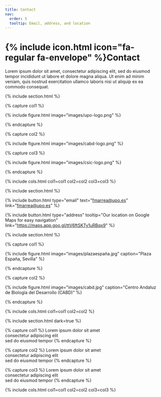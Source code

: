 ```yaml
---
title: Contact
nav:
  order: 5
  tooltip: Email, address, and location
---
```


# {% include icon.html icon="fa-regular fa-envelope" %}Contact

Lorem ipsum dolor sit amet, consectetur adipiscing elit, sed do eiusmod tempor
incididunt ut labore et dolore magna aliqua. Ut enim ad minim veniam, quis
nostrud exercitation ullamco laboris nisi ut aliquip ex ea commodo consequat.

{% include section.html %}

{% capture col1 %}

{%
  include figure.html
  image="images/upo-logo.png"
%}

{% endcapture %}

{% capture col2 %}

{%
  include figure.html
  image="images/cabd-logo.png"
%}

{% capture col3 %}

{%
  include figure.html
  image="images/csic-logo.png"
%}

{% endcapture %}

{% include cols.html col1=col1 col2=col2 col3=col3 %}

{% include section.html %}

{%
  include button.html
  type="email"
  text="fmarrea@upo.es"
  link="fmarrea@upo.es"
%}

{%
  include button.html
  type="address"
  tooltip="Our location on Google Maps for easy navigation"
  link="https://maps.app.goo.gl/ttV6ftSKTy1uRBqx9"
%}

{% include section.html %}

{% capture col1 %}

{%
  include figure.html
  image="images/plazaespaña.jpg"
  caption="Plaza España, Sevilla"
%}

{% endcapture %}

{% capture col2 %}

{%
  include figure.html
  image="images/cabd.jpg"
  caption="Centro Andaluz de Biología del Desarrollo (CABD)"
%}

{% endcapture %}

{% include cols.html col1=col1 col2=col2 %}

{% include section.html dark=true %}

{% capture col1 %}
Lorem ipsum dolor sit amet  
consectetur adipiscing elit  
sed do eiusmod tempor
{% endcapture %}

{% capture col2 %}
Lorem ipsum dolor sit amet  
consectetur adipiscing elit  
sed do eiusmod tempor
{% endcapture %}

{% capture col3 %}
Lorem ipsum dolor sit amet  
consectetur adipiscing elit  
sed do eiusmod tempor
{% endcapture %}

{% include cols.html col1=col1 col2=col2 col3=col3 %}
